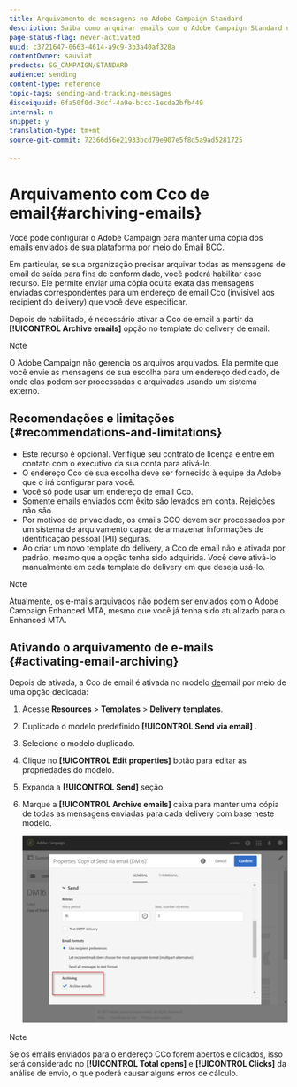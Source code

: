 ```yaml
---
title: Arquivamento de mensagens no Adobe Campaign Standard
description: Saiba como arquivar emails com o Adobe Campaign Standard usando um endereço de email Cco.
page-status-flag: never-activated
uuid: c3721647-0663-4614-a9c9-3b3a40af328a
contentOwner: sauviat
products: SG_CAMPAIGN/STANDARD
audience: sending
content-type: reference
topic-tags: sending-and-tracking-messages
discoiquuid: 6fa50f0d-3dcf-4a9e-bccc-1ecda2bfb449
internal: n
snippet: y
translation-type: tm+mt
source-git-commit: 72366d56e21933bcd79e907e5f8d5a9ad5281725

---
```



# Arquivamento com Cco de email{#archiving-emails}

Você pode configurar o Adobe Campaign para manter uma cópia dos emails enviados de sua plataforma por meio do Email BCC.

Em particular, se sua organização precisar arquivar todas as mensagens de email de saída para fins de conformidade, você poderá habilitar esse recurso. Ele permite enviar uma cópia oculta exata das mensagens enviadas correspondentes para um endereço de email Cco (invisível aos recipient do delivery) que você deve especificar.

Depois de habilitado, é necessário ativar a Cco de email a partir da **[!UICONTROL Archive emails]** opção no template do delivery de email.

>[!NOTE]
>
>O Adobe Campaign não gerencia os arquivos arquivados. Ela permite que você envie as mensagens de sua escolha para um endereço dedicado, de onde elas podem ser processadas e arquivadas usando um sistema externo.

## Recomendações e limitações {#recommendations-and-limitations}

* Este recurso é opcional. Verifique seu contrato de licença e entre em contato com o executivo da sua conta para ativá-lo.
* O endereço Cco de sua escolha deve ser fornecido à equipe da Adobe que o irá configurar para você.
* Você só pode usar um endereço de email Cco.
* Somente emails enviados com êxito são levados em conta. Rejeições não são.
* Por motivos de privacidade, os emails CCO devem ser processados por um sistema de arquivamento capaz de armazenar informações de identificação pessoal (PII) seguras.
* Ao criar um novo template do delivery, a Cco de email não é ativada por padrão, mesmo que a opção tenha sido adquirida. Você deve ativá-lo manualmente em cada template do delivery em que deseja usá-lo.

>[!NOTE]
>
>Atualmente, os e-mails arquivados não podem ser enviados com o Adobe Campaign Enhanced MTA, mesmo que você já tenha sido atualizado para o Enhanced MTA.

## Ativando o arquivamento de e-mails {#activating-email-archiving}

Depois de ativada, a Cco de email é ativada no modelo [de](../../start/using/marketing-activity-templates.md)email por meio de uma opção dedicada:

1. Acesse **Resources** > **Templates** > **Delivery templates**.
1. Duplicado o modelo predefinido **[!UICONTROL Send via email]** .
1. Selecione o modelo duplicado.
1. Clique no **[!UICONTROL Edit properties]** botão para editar as propriedades do modelo.
1. Expanda a **[!UICONTROL Send]** seção.
1. Marque a **[!UICONTROL Archive emails]** caixa para manter uma cópia de todas as mensagens enviadas para cada delivery com base neste modelo.

   ![](assets/email_archiving.png)

>[!NOTE]
>
>Se os emails enviados para o endereço CCo forem abertos e clicados, isso será considerado no **[!UICONTROL Total opens]** e **[!UICONTROL Clicks]** da análise de envio, o que poderá causar alguns erros de cálculo.